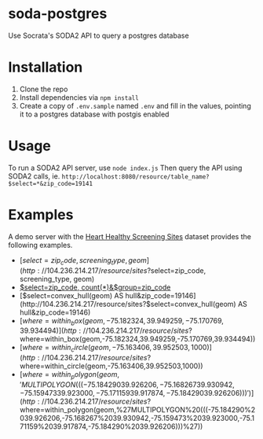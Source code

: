 # soda-postgres
Use Socrata's SODA2 API to query a postgres database

# Installation
1. Clone the repo
2. Install dependencies via `npm install`
3. Create a copy of `.env.sample` named `.env` and fill in the values, pointing it to a postgres database with postgis enabled

# Usage
To run a SODA2 API server, use `node index.js` Then query the API using SODA2 calls, ie. `http://localhost:8080/resource/table_name?$select=*&zip_code=19141`

# Examples
A demo server with the [Heart Healthy Screening Sites](https://www.opendataphilly.org/dataset/heart-healthy-screening-sites/resource/2c0d8231-e6b8-4598-8089-d1bcaf1bdaa6) dataset provides the following examples.
* [$select=zip_code, screening_type, geom](http://104.236.214.217/resource/sites?$select=zip_code, screening_type, geom)
* [$select=zip_code, count(*)&$group=zip_code](http://104.236.214.217/resource/sites?$select=zip_code,count(*)&$group=zip_code)
* [$select=convex_hull(geom) AS hull&zip_code=19146](http://104.236.214.217/resource/sites?$select=convex_hull(geom) AS hull&zip_code=19146)
* [$where=within_box(geom, -75.182324, 39.949259, -75.170769, 39.934494)](http://104.236.214.217/resource/sites?$where=within_box(geom,-75.182324,39.949259,-75.170769,39.934494))
* [$where=within_circle(geom, -75.163406, 39.952503, 1000)](http://104.236.214.217/resource/sites?$where=within_circle(geom,-75.163406,39.952503,1000))
* [$where=within_polygon(geom, 'MULTIPOLYGON (((-75.184290 39.926206,-75.168267 39.930942,-75.159473 39.923000,-75.171159 39.917874,-75.184290 39.926206)))')](http://104.236.214.217/resource/sites?$where=within_polygon(geom,%27MULTIPOLYGON%20(((-75.184290%2039.926206,-75.168267%2039.930942,-75.159473%2039.923000,-75.171159%2039.917874,-75.184290%2039.926206)))%27))
